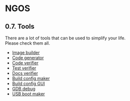 NGOS
====

0.7. Tools
----------

There are a lot of tools that can be used to simplify your life.<br/>
Please check them all.

* [Image builder](1.%20Image%20builder/README.md)
* [Code generator](2.%20Code%20generator/README.md)
* [Code verifier](3.%20Code%20verifier/README.md)
* [Test verifier](4.%20Test%20verifier/README.md)
* [Docs verifier](5.%20Docs%20verifier/README.md)
* [Build config maker](6.%20Build%20config%20maker/README.md)
* [Build config GUI](7.%20Build%20config%20GUI/README.md)
* [GDB debug](8.%20GDB%20debug/README.md)
* [USB boot maker](9.%20USB%20boot%20maker/README.md)
